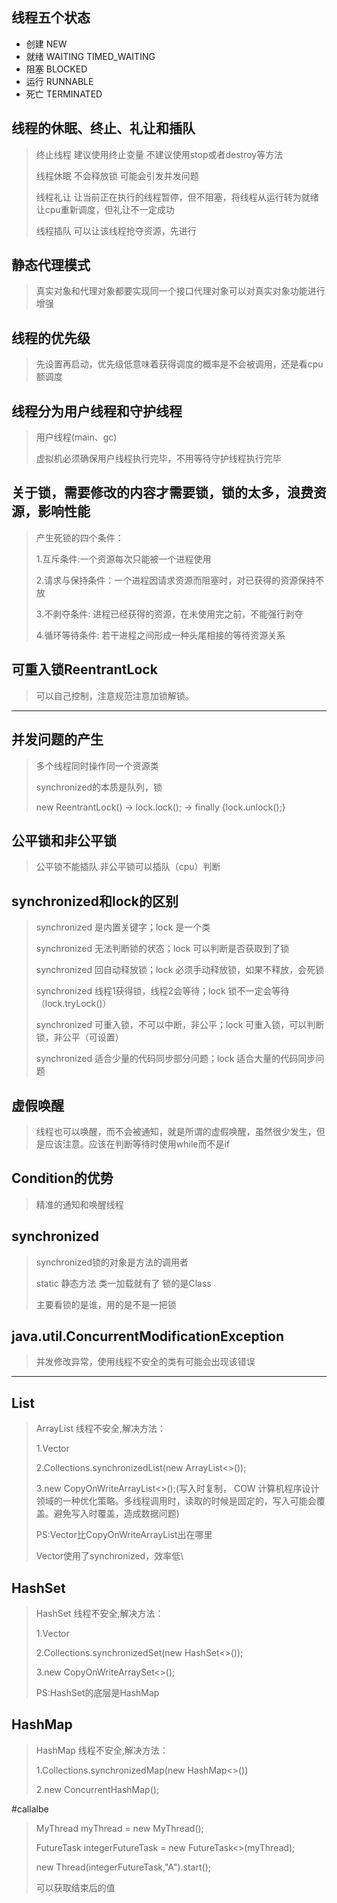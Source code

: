 ## 线程五个状态

- 创建 NEW
- 就绪 WAITING TIMED_WAITING
- 阻塞 BLOCKED
- 运行 RUNNABLE
- 死亡 TERMINATED

## 线程的休眠、终止、礼让和插队

> 终止线程 建议使用终止变量 不建议使用stop或者destroy等方法
>
> 线程休眠 不会释放锁 可能会引发并发问题
>
> 线程礼让 让当前正在执行的线程暂停，但不阻塞，将线程从运行转为就绪 让cpu重新调度，但礼让不一定成功
>
> 线程插队 可以让该线程抢夺资源，先进行

## 静态代理模式

> 真实对象和代理对象都要实现同一个接口代理对象可以对真实对象功能进行增强

## 线程的优先级

> 先设置再启动，优先级低意味着获得调度的概率是不会被调用，还是看cpu额调度

## 线程分为用户线程和守护线程

> 用户线程(main、gc)
>
> 虚拟机必须确保用户线程执行完毕，不用等待守护线程执行完毕

## 关于锁，需要修改的内容才需要锁，锁的太多，浪费资源，影响性能

> 产生死锁的四个条件：
>
> 1.互斥条件:一个资源每次只能被一个进程使用
>
> 2.请求与保持条件：一个进程因请求资源而阻塞时，对已获得的资源保持不放
>
> 3.不剥夺条件: 进程已经获得的资源，在未使用完之前，不能强行剥夺
>
> 4.循环等待条件: 若干进程之间形成一种头尾相接的等待资源关系
>

## 可重入锁ReentrantLock

> 可以自己控制，注意规范注意加锁解锁。

---

## 并发问题的产生

> 多个线程同时操作同一个资源类
>
> synchronized的本质是队列，锁
>
> new ReentrantLock() -> lock.lock(); -> finally {lock.unlock();}

## 公平锁和非公平锁

> 公平锁不能插队
> 非公平锁可以插队（cpu）判断

## synchronized和lock的区别

> synchronized 是内置关键字；lock 是一个类
>
> synchronized 无法判断锁的状态；lock 可以判断是否获取到了锁
>
> synchronized 回自动释放锁；lock 必须手动释放锁，如果不释放，会死锁
>
> synchronized 线程1获得锁，线程2会等待；lock 锁不一定会等待（lock.tryLock()）
>
> synchronized 可重入锁，不可以中断，非公平；lock 可重入锁，可以判断锁，非公平（可设置）
>
> synchronized 适合少量的代码同步部分问题；lock 适合大量的代码同步问题

## 虚假唤醒

> 线程也可以唤醒，而不会被通知，就是所谓的虚假唤醒，虽然很少发生，但是应该注意。应该在判断等待时使用while而不是if

## Condition的优势

> 精准的通知和唤醒线程

## synchronized

> synchronized锁的对象是方法的调用者
>
> static 静态方法 类一加载就有了 锁的是Class
>
> 主要看锁的是谁，用的是不是一把锁

## java.util.ConcurrentModificationException

> 并发修改异常，使用线程不安全的类有可能会出现该错误

---

## List

> ArrayList 线程不安全,解决方法：
>
> 1.Vector
>
> 2.Collections.synchronizedList(new ArrayList<>());
>
> 3.new CopyOnWriteArrayList<>();(写入时复制， COW 计算机程序设计领域的一种优化策略。多线程调用时，读取的时候是固定的，写入可能会覆盖。避免写入时覆盖，造成数据问题)
>
> PS:Vector比CopyOnWriteArrayList出在哪里
>
> Vector使用了synchronized，效率低\

## HashSet

> HashSet 线程不安全,解决方法：
>
> 1.Vector
>
> 2.Collections.synchronizedSet(new HashSet<>());
>
> 3.new CopyOnWriteArraySet<>();
>
> PS:HashSet的底层是HashMap

## HashMap

> HashMap 线程不安全,解决方法：
>
> 1.Collections.synchronizedMap(new HashMap<>())
>
> 2.new ConcurrentHashMap();


#callalbe
>  MyThread myThread = new MyThread();
> 
> FutureTask<Integer> integerFutureTask = new FutureTask<>(myThread);
> 
> new Thread(integerFutureTask,"A").start();
> 
> 可以获取结束后的值
